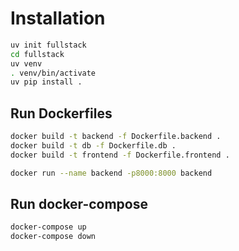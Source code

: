 # Installation

```bash
uv init fullstack
cd fullstack
uv venv
. venv/bin/activate
uv pip install .
```

## Run Dockerfiles

```bash
docker build -t backend -f Dockerfile.backend .
docker build -t db -f Dockerfile.db .
docker build -t frontend -f Dockerfile.frontend .

docker run --name backend -p8000:8000 backend
```

## Run docker-compose

```bash
docker-compose up
docker-compose down
```